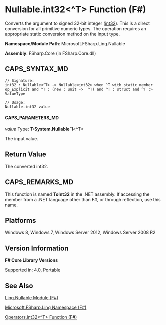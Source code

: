 # Nullable.int32<^T> Function (F#)

Converts the argument to signed 32-bit integer ([int32](http://msdn.microsoft.com/en-us/library/6ab0ea34-03db-4874-a265-bef9c64f8eff)). This is a direct conversion for all primitive numeric types. The operation requires an appropriate static conversion method on the input type.

**Namespace/Module Path**: Microsoft.FSharp.Linq.Nullable

**Assembly**: FSharp.Core (in FSharp.Core.dll)


## CAPS_SYNTAX_MD

```
// Signature:
int32 : Nullable<^T> -> Nullable<int32> when ^T with static member op_Explicit and ^T : (new : unit ->  ^T) and ^T : struct and ^T :> ValueType

// Usage:
Nullable.int32 value
```

#### CAPS_PARAMETERS_MD
*value*
Type: **T:System.Nullable&#96;1**&lt;^T&gt;


The input value.




## Return Value
The converted int32.


## CAPS_REMARKS_MD
This function is named **ToInt32** in the .NET assembly. If accessing the member from a .NET language other than F#, or through reflection, use this name.


## Platforms
Windows 8, Windows 7, Windows Server 2012, Windows Server 2008 R2


## Version Information
**F# Core Library Versions**

Supported in: 4.0, Portable




## See Also
[Linq.Nullable Module &#40;F&#35;&#41;](Linq.Nullable+Module+%28F%23%29.md)

[Microsoft.FSharp.Linq Namespace &#40;F&#35;&#41;](Microsoft.FSharp.Linq+Namespace+%28F%23%29.md)

[Operators.int32&#60;^T&#62; Function &#40;F&#35;&#41;](Operators.int32%3C%5ET%3E+Function+%28F%23%29.md)

